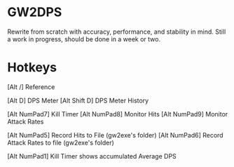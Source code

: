 GW2DPS
======

Rewrite from scratch with accuracy, performance, and stability in mind.
Still a work in progress, should be done in a week or two.

Hotkeys
=======
[Alt /] Reference

[Alt D] DPS Meter
[Alt Shift D] DPS Meter History

[Alt NumPad7] Kill Timer
[Alt NumPad8] Monitor Hits
[Alt NumPad9] Monitor Attack Rates

[Alt NumPad5] Record Hits to File (gw2exe's folder)
[Alt NumPad6] Record Attack Rates to file (gw2exe's folder)

[Alt NumPad1] Kill Timer shows accumulated Average DPS